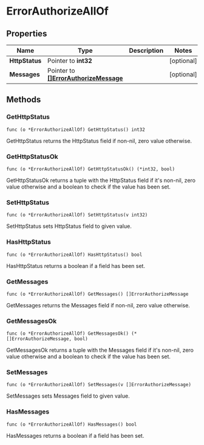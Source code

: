 # ErrorAuthorizeAllOf



## Properties

|Name | Type | Description | Notes|
|------------ | ------------- | ------------- | -------------|
|**HttpStatus** | Pointer to **int32** |  | [optional] |
|**Messages** | Pointer to [**[]ErrorAuthorizeMessage**](ErrorAuthorizeMessage.md) |  | [optional] |

## Methods


### GetHttpStatus

`func (o *ErrorAuthorizeAllOf) GetHttpStatus() int32`

GetHttpStatus returns the HttpStatus field if non-nil, zero value otherwise.

### GetHttpStatusOk

`func (o *ErrorAuthorizeAllOf) GetHttpStatusOk() (*int32, bool)`

GetHttpStatusOk returns a tuple with the HttpStatus field if it's non-nil, zero value otherwise
and a boolean to check if the value has been set.

### SetHttpStatus

`func (o *ErrorAuthorizeAllOf) SetHttpStatus(v int32)`

SetHttpStatus sets HttpStatus field to given value.

### HasHttpStatus

`func (o *ErrorAuthorizeAllOf) HasHttpStatus() bool`

HasHttpStatus returns a boolean if a field has been set.

### GetMessages

`func (o *ErrorAuthorizeAllOf) GetMessages() []ErrorAuthorizeMessage`

GetMessages returns the Messages field if non-nil, zero value otherwise.

### GetMessagesOk

`func (o *ErrorAuthorizeAllOf) GetMessagesOk() (*[]ErrorAuthorizeMessage, bool)`

GetMessagesOk returns a tuple with the Messages field if it's non-nil, zero value otherwise
and a boolean to check if the value has been set.

### SetMessages

`func (o *ErrorAuthorizeAllOf) SetMessages(v []ErrorAuthorizeMessage)`

SetMessages sets Messages field to given value.

### HasMessages

`func (o *ErrorAuthorizeAllOf) HasMessages() bool`

HasMessages returns a boolean if a field has been set.



